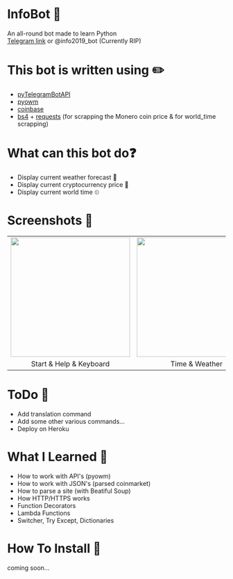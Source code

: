 # InfoBot 🤖
An all-round bot made to learn Python <br />
[Telegram link](https://t.me/info2019_bot) or @info2019_bot (Currently RIP)

# This bot is written using ✏️
* [pyTelegramBotAPI](https://github.com/eternnoir/pyTelegramBotAPI)
* [pyowm](https://github.com/csparpa/pyowm) 
* [coinbase](https://gist.github.com/chris-gong/b24130f5ea0c6c93e3c24bfb4aca27fd)
* [bs4](https://www.crummy.com/software/BeautifulSoup/bs4/doc/) + [requests](https://requests.readthedocs.io/en/master/) (for scrapping the Monero coin price & for world_time scrapping) 

# What can this bot do❓
* Display current weather forecast 🌄
* Display current cryptocurrency price 💸
* Display current world time ⏲

# Screenshots 📸
|   |   |   |
|:---:|:---:|:---:|
|<img src="https://i.imgur.com/0C1OUXi.jpg" width="275">|<img src="https://i.imgur.com/BYewMqP.jpg" width="275">|<img src="https://i.imgur.com/ofnEmOy.jpg" width="275">|
|Start & Help & Keyboard|Time & Weather|Crypto|

# ToDo 📃
* Add translation command
* Add some other various commands...
* Deploy on Heroku

# What I Learned 🧠
* How to work with API's (pyowm)
* How to work with JSON's (parsed coinmarket)
* How to parse a site (with Beatiful Soup)
* How HTTP/HTTPS works
* Function Decorators 
* Lambda Functions
* Switcher, Try Except, Dictionaries 

# How To Install 🔨
coming soon...
